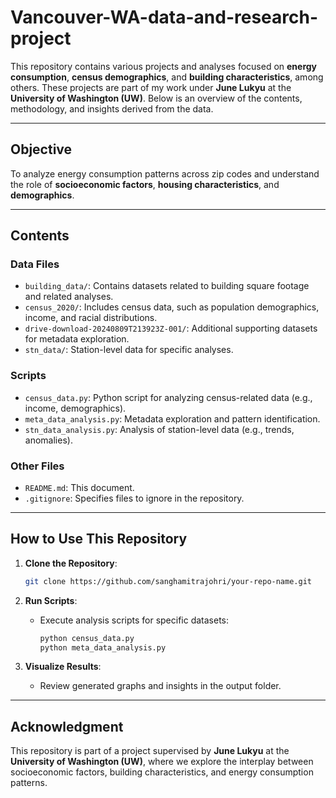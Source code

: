 # Vancouver-WA-data-and-research-project

This repository contains various projects and analyses focused on **energy consumption**, **census demographics**, and **building characteristics**, among others. These projects are part of my work under **June Lukyu** at the **University of Washington (UW)**. Below is an overview of the contents, methodology, and insights derived from the data.

---

## **Objective**

To analyze energy consumption patterns across zip codes and understand the role of **socioeconomic factors**, **housing characteristics**, and **demographics**.

---

## **Contents**

### **Data Files**
- `building_data/`: Contains datasets related to building square footage and related analyses.
- `census_2020/`: Includes census data, such as population demographics, income, and racial distributions.
- `drive-download-20240809T213923Z-001/`: Additional supporting datasets for metadata exploration.
- `stn_data/`: Station-level data for specific analyses.

### **Scripts**
- `census_data.py`: Python script for analyzing census-related data (e.g., income, demographics).
- `meta_data_analysis.py`: Metadata exploration and pattern identification.
- `stn_data_analysis.py`: Analysis of station-level data (e.g., trends, anomalies).

### **Other Files**
- `README.md`: This document.
- `.gitignore`: Specifies files to ignore in the repository.

---
## **How to Use This Repository**

1. **Clone the Repository**:
   ```bash
   git clone https://github.com/sanghamitrajohri/your-repo-name.git
   ```
2. **Run Scripts**:
   - Execute analysis scripts for specific datasets:
     ```bash
     python census_data.py
     python meta_data_analysis.py
     ```

3. **Visualize Results**:
   - Review generated graphs and insights in the output folder.
---

## **Acknowledgment**

This repository is part of a project supervised by **June Lukyu** at the **University of Washington (UW)**, where we explore the interplay between socioeconomic factors, building characteristics, and energy consumption patterns.
